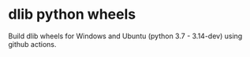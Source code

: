 # dlib python wheels
Build dlib wheels for Windows and Ubuntu (python 3.7 - 3.14-dev) using github actions.

